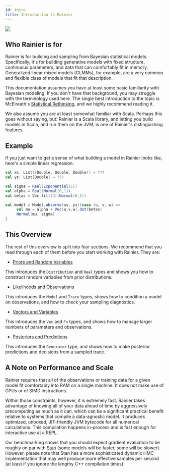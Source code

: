```yaml
---
id: intro
title: Introduction to Rainier
---
```


![](/img/rainier-large.jpg)

## Who Rainier is for

Rainier is for building and sampling from Bayesian statistical models. Specifically, it's for building generative models with fixed structure, continuous parameters, and data that can comfortably fit in memory. Generalized linear mixed models (GLMMs), for example, are a very common and flexible class of models that fit that description.

This documentation assumes you have at least some basic familiarity with Bayesian modeling. If you don't have that background, you may struggle with the terminology used here. The single best introduction to the topic is McElreath's [Statistical Rethinking](https://xcelab.net/rm/statistical-rethinking/), and we highly recommend reading it.

We also assume you are at least somewhat familiar with Scala. Perhaps this goes without saying, but: Rainier is a Scala library, and letting you build models in Scala, and run them on the JVM, is one of Rainier's distinguishing features.

## Example

If you just want to get a sense of what building a model in Rainier looks like, here's a simple linear regression:

```scala
val xs: List[(Double, Double, Double)] = ???
val ys: List[Double] = ???

val sigma = Real(Exponential(1))
val alpha = Real(Normal(0,1))
val betas = Vec.fill(3)(Normal(0,1))

val model = Model.observe(xs, ys){case (u, v, w) => 
     val mu = alpha + Vec(u,v,w).dot(betas)
     Normal(mu, sigma)
}
```

## This Overview

The rest of this overview is split into four sections. We recommend that you read through each of them before you start working with Rainier. They are:

* [Priors and Random Variables](priors.md)

This introduces the `Distribution` and `Real` types and shows you how to construct random variables from prior distributions.

* [Likelihoods and Observations](likelihoods.md)

This introduces the `Model` and `Trace` types, shows how to condition a model on observations, and how to check your sampling diagnostics.

* [Vectors and Variables](vectors.md)

This introduces the `Vec` and `Fn` types, and shows how to manage larger numbers of parameters and observations.

* [Posteriors and Predictions](posteriors.md)

This introduces the `Generator` type, and shows how to make posterior predictions and decisions from a sampled trace.

## A Note on Performance and Scale

Rainier requires that all of the observations or training data for a given model fit comfortably into RAM on a single machine. It does not make use of GPUs or of SIMD instructions.

Within those constraints, however, it is extremely fast. Rainier takes advantage of knowing all of your data ahead of time by aggressively precomputing as much as it can, which can be a significant practical benefit relative to systems that compile a data-agnostic model. It produces optimized, unboxed, JIT-friendly JVM bytecode for all numerical calculations. This compilation happens in-process and is fast enough for interactive use at a REPL.

Our benchmarking shows that you should expect gradient evaluation to be roughly on par with [Stan](https://mc-stan.org/) (some models will be faster, some will be slower). However, please note that Stan has a more sophisticated dynamic HMC implementation that may well produce more effective samples per second (at least if you ignore the lengthy C++ compilation times).